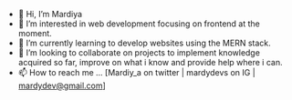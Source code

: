- 👋 Hi, I’m Mardiya
- 👀 I’m interested in web development focusing on frontend at the moment.
- 🌱 I’m currently learning to develop websites using the MERN stack. 
- 💞️ I’m looking to collaborate on projects to implement knowledge acquired so far, improve on what i know and provide help where i can.
- 📫 How to reach me ... [Mardiy_a on twitter | mardydevs on IG | mardydev@gmail.com]

<!---
Mardiya07/Mardiya07 is a ✨ special ✨ repository because its `README.md` (this file) appears on your GitHub profile.
You can click the Preview link to take a look at your changes.
--->
